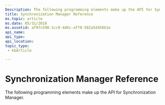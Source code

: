 ```yaml
---
Description: The following programming elements make up the API for Synchronization Manager.
title: Synchronization Manager Reference
ms.topic: article
ms.date: 05/31/2018
ms.assetid: af97c598-1cc9-4d6c-aff0-582a5d456b1e
api_name: 
api_type: 
api_location: 
topic_type: 
 - kbArticle

---
```


# Synchronization Manager Reference

The following programming elements make up the API for Synchronization Manager.

 

 



